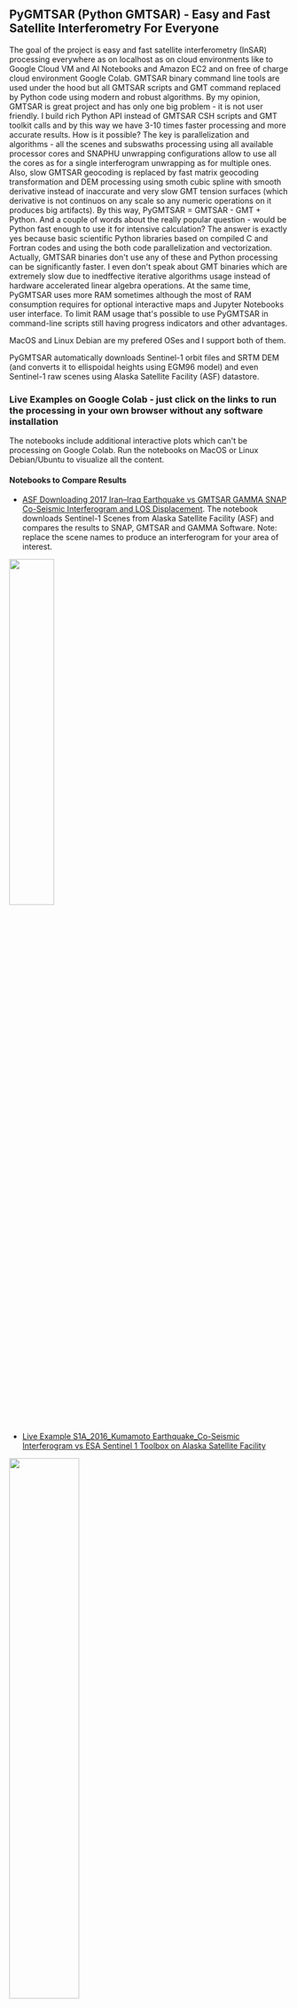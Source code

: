 ## PyGMTSAR (Python GMTSAR) - Easy and Fast Satellite Interferometry For Everyone

The goal of the project is easy and fast satellite interferometry (InSAR) processing everywhere as on localhost as on cloud environments like to Google Cloud VM and AI Notebooks and Amazon EC2 and on free of charge cloud environment Google Colab. GMTSAR binary command line tools are used under the hood but all GMTSAR scripts and GMT command replaced by Python code using modern and robust algorithms. By my opinion, GMTSAR is great project and has only one big problem - it is not user friendly. I build rich Python API instead of GMTSAR CSH scripts and GMT toolkit calls and by this way we have 3-10 times faster processing and more accurate results. How is it possible? The key is parallelization and algorithms - all the scenes and subswaths processing using all available processor cores and SNAPHU unwrapping configurations allow to use all the cores as for a single interferogram unwrapping as for multiple ones. Also, slow GMTSAR geocoding is replaced by fast matrix geocoding transformation and DEM processing using smoth cubic spline with smooth derivative instead of inaccurate and very slow GMT tension surfaces (which derivative is not continuos on any scale so any numeric operations on it produces big artifacts). By this way, PyGMTSAR = GMTSAR - GMT + Python. And a couple of words about the really popular question - would be Python fast enough to use it for intensive calculation? The answer is exactly yes because basic scientific Python libraries based on compiled C and Fortran codes and using the both code parallelization and vectorization. Actually, GMTSAR binaries don't use any of these and Python processing can be significantly faster. I even don't speak about GMT binaries which are extremely slow due to inedffective iterative algorithms usage instead of hardware accelerated linear algebra operations. At the same time, PyGMTSAR uses more RAM sometimes although the most of RAM consumption requires for optional interactive maps and Jupyter Notebooks user interface. To limit RAM usage that's possible to use PyGMTSAR in command-line scripts still having progress indicators and other advantages. 

MacOS and Linux Debian are my prefered OSes and I support both of them.

PyGMTSAR automatically downloads Sentinel-1 orbit files and SRTM DEM (and converts it to ellispoidal heights using EGM96 model) and even Sentinel-1 raw scenes using Alaska Satellite Facility (ASF) datastore.

### Live Examples on Google Colab - just click on the links to run the processing in your own browser without any software installation

The notebooks include additional interactive plots which can't be processing on Google Colab. Run the notebooks on MacOS or Linux Debian/Ubuntu to visualize all the content.

#### Notebooks to Compare Results

* [ASF Downloading 2017 Iran–Iraq Earthquake vs GMTSAR GAMMA SNAP Co-Seismic Interferogram and LOS Displacement](https://colab.research.google.com/drive/184_x1hFyn9vCg03cH_q11POyb0bcjyZC?usp=sharing). The notebook downloads Sentinel-1 Scenes from Alaska Satellite Facility (ASF) and compares the results to SNAP, GMTSAR and GAMMA Software. Note: replace the scene names to produce an interferogram for your area of interest.

<img src="https://user-images.githubusercontent.com/7342379/177748605-788889e5-9afd-44d8-bc3c-dc6efe920ea0.png" width="40%">

* [Live Example S1A_2016_Kumamoto Earthquake_Co-Seismic Interferogram vs ESA Sentinel 1 Toolbox on Alaska Satellite Facility](https://colab.research.google.com/drive/1NjWXrMkFRB6E0-gViBLmmxprTqqRbDl5?usp=sharing)

<img src="https://user-images.githubusercontent.com/7342379/182755940-1a48f116-3673-4f88-939d-8b9521ccc949.jpg" width="50%">

* [Live Example S1AB 2021 Crete Earthquake Co-Seismic Interferogram vs Centre of EO Research & Satellite Remote Sensing, Greece Report](https://colab.research.google.com/drive/1oYHzNeH5mLuYFXcUxCGDrVBQYm9PUEfK?usp=sharing)

<img src="https://user-images.githubusercontent.com/7342379/177004287-cdd4351c-0834-42ae-8e46-9da5e8b124bf.jpg" width="40%">

* [GMTSRAR example dataset S1A_Stack_CPGF_T173](https://colab.research.google.com/drive/1S7qJzn-1CFv02yU9NE8ohyDli1JM11cl?usp=sharing)

<img src="https://user-images.githubusercontent.com/7342379/135814732-aa0eb142-ae54-4a57-b271-c33b5174a28e.png" width="50%">

<img src="https://user-images.githubusercontent.com/7342379/136558388-cffbcea5-e5a7-44d5-ba36-b51a7e0f10e9.png" width="50%">

#### Complex Processing

The notebooks processing more than a single subswath or scene. It's possible on Google Colab limited resources using prepared datasets produced by PyGMTSAR "backup" command described in the notebooks.

* [ASF Downloading 2020 Ardabil, Iran Earthquake Co-Seismic Interferogram and LOS Displacement](https://colab.research.google.com/drive/1gr6pHFu1_gRltjfSuGLGoYqgwDQHNl5M?usp=sharing). The notebook downloads Sentinel-1 Scenes from Alaska Satellite Facility (ASF) to crop the area and merge subswaths. Note: replace the scene names to produce an interferogram for your area of interest.
  
* [Yamchi DAM Interferograms Timeseries Analysis](https://colab.research.google.com/drive/16DYYnOcfC5PJk4kdEwZD8WECqfUZy_NS?usp=sharing)
  
  <img src="https://user-images.githubusercontent.com/7342379/182756524-c4c5aa0e-c6a7-4bda-b736-6ac872071433.jpg" width="50%">

See also a separate GitHub repository for the processing results: [YamchiDam](https://github.com/mobigroup/YamchiDam) That's combine two my software tools [PyGMTSAR](https://github.com/mobigroup/gmtsar) [N-Cube ParaView plugin for 3D/4D GIS Data Visualization](https://github.com/mobigroup/ParaView-plugins) for 4D analysis and visualization:

<img src="https://user-images.githubusercontent.com/7342379/144747743-a24d72ec-8875-4272-91f9-ec1f937bb798.gif" width="50%">

### Installation on MacOS

Use the same commands for BigSur on Intel chips and Monterey on Apple Silicon chips:

```
# create installation directory
sudo mkdir /usr/local/GMTSAR
sudo chown $(whoami) /usr/local/GMTSAR
# prepare system dependencies
brew install libtiff hdf5 gmt ghostscript
# install recent PyGMTSAR
cd /usr/local
git clone --branch master https://github.com/mobigroup/gmtsar GMTSAR
cd /usr/local/GMTSAR
autoconf
./configure --with-orbits-dir=/tmp
make
make install
```

Use your preferred way to install Python libraries (via PIP, Conda, HomeBrew packages and so on). Note: that's possible to install PyGMTSAR to /opt directory instead. For this case we need to change "GMTSAR" path in the notebooks. For compatibility reasons I save it the same for all the supported platforms.

### Installation on Debian and Ubuntu Linux

See the notebooks above where the installation commands included. Also, there is the cloud initialization scripit [GMTSAR.install.debian10.sh](https://github.com/mobigroup/gmtsar/blob/master/gmtsar/sh/GMTSAR.install.debian10.sh) to install and configure all the dependencies and GMTSAR on cloud and local Debian 10 hosts.

### About me

I have STEM master's degree in radio physics and in 2004 I was awarded first prize of the All-Russian Physics competition for significant results in Inverse modeling for non-linear optics and holography, also applicable for Inverse Modeling of Gravity, Magnetic, and Thermal fields. In addition to my fundamental science knowledge, I’m world class data scientist and software developer with 20 years experience in science and industrial development. I have worked on government contracts and universities projects and on projects for LG Corp, Google Inc, etc. You are able to find some of my software and results on LinkedIn and GitHub and Upwork, see the links below. By the way, I left Russia many years ago and I work remotely for about 20 years.

To order some research, development and support see my profile on freelance platform [Upwork](https://www.upwork.com/freelancers/~01e65e8e7221758623)

 [Geological models on YouTube channel](https://www.youtube.com/channel/UCSEeXKAn9f_bDiTjT6l87Lg)

 [Augmented Reality (AR) Geological Models](https://mobigroup.github.io/ParaView-Blender-AR/)

 [GitHub repositories](https://github.com/mobigroup)

 [English posts and articles on LinkedIn](https://www.linkedin.com/in/alexey-pechnikov/)

[Russian articles on Habr](https://habr.com/ru/users/N-Cube/posts/)

@ Alexey Pechnikov, 2022
